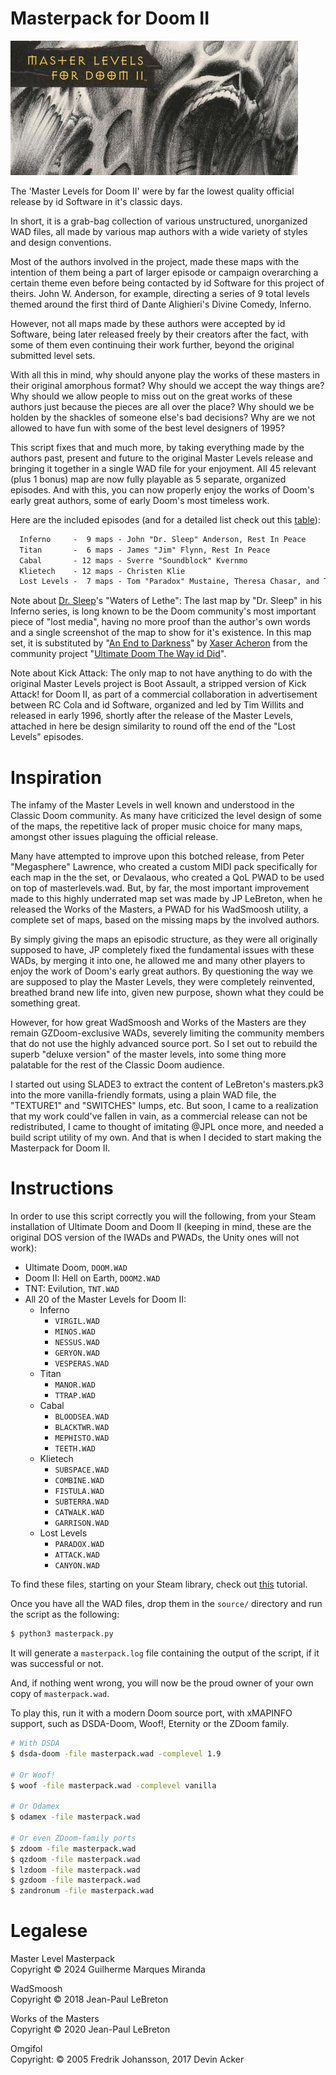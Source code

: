 # Masterpack for Doom II

![Master Levels](./misc/masterpack.jpg "Master Levels")

The 'Master Levels for Doom II' were by far the lowest quality official release by id Software in it's classic days.

In short, it is a grab-bag collection of various unstructured, unorganized WAD files, all made by various map authors with a wide variety of styles and design conventions.

Most of the authors involved in the project, made these maps with the intention of them being a part of larger episode or campaign overarching a certain theme even before being contacted by id Software for this project of theirs. John W. Anderson, for example, directing a series of 9 total levels themed around the first third of Dante Alighieri's Divine Comedy, Inferno.

However, not all maps made by these authors were accepted by id Software, being later released freely by their creators after the fact, with some of them even continuing their work further, beyond the original submitted level sets.

With all this in mind, why should anyone play the works of these masters in their original amorphous format? Why should we accept the way things are? Why should we allow people to miss out on the great works of these authors just because the pieces are all over the place? Why should we be holden by the shackles of someone else's bad decisions? Why are we not allowed to have fun with some of the best level designers of 1995?

This script fixes that and much more, by taking everything made by the authors past, present and future to the original Master Levels release and bringing it together in a single WAD file for your enjoyment. All 45 relevant (plus 1 bonus) map are now fully playable as 5 separate, organized episodes. And with this, you can now properly enjoy the works of Doom's early great authors, some of early Doom's most timeless work.

Here are the included episodes (and for a detailed list check out this [table](./misc/full_maps.csv)):
```txt
  Inferno     -  9 maps - John "Dr. Sleep" Anderson, Rest In Peace
  Titan       -  6 maps - James "Jim" Flynn, Rest In Peace
  Cabal       - 12 maps - Sverre "Soundblock" Kvernmo
  Klietech    - 12 maps - Christen Klie
  Lost Levels -  7 maps - Tom "Paradox" Mustaine, Theresa Chasar, and Tim Willits
```

Note about [Dr. Sleep](https://doomwiki.org/wiki/John_Anderson_(Dr._Sleep))'s "Waters of Lethe": The last map by "Dr. Sleep" in his Inferno series, is long known to be the Doom community's most important piece of "lost media", having no more proof than the author's own words and a single screenshot of the map to show for it's existence. In this map set, it is substituted by "[An End to Darkness](https://doomwiki.org/wiki/E4M8:_An_End_to_Darkness_(Ultimate_Doom_the_Way_id_Did))" by [Xaser Acheron](https://doomwiki.org/wiki/Xaser) from the community project "[Ultimate Doom The Way id Did](https://doomwiki.org/wiki/Ultimate_Doom_the_Way_id_Did)".

Note about Kick Attack: The only map to not have anything to do with the original Master Levels project is Boot Assault, a stripped version of Kick Attack! for Doom II, as part of a commercial collaboration in advertisement between RC Cola and id Software, organized and led by Tim Willits and released in early 1996, shortly after the release of the Master Levels, attached in here be design similarity to round off the end of the "Lost Levels" episodes.

# Inspiration

The infamy of the Master Levels in well known and understood in the Classic Doom community. As many have criticized the level design of some of the maps, the repetitive lack of proper music choice for many maps, amongst other issues plaguing the official release.

Many have attempted to improve upon this botched release, from Peter "Megasphere" Lawrence, who created a custom MIDI pack specifically for each map in the the set, or Devalaous, who created a QoL PWAD to be used on top of masterlevels.wad. But, by far, the most important improvement made to this highly underrated map set was made by JP LeBreton, when he released the Works of the Masters, a PWAD for his WadSmoosh utility, a complete set of maps, based on the missing maps by the involved authors.

By simply giving the maps an episodic structure, as they were all originally supposed to have, JP completely fixed the fundamental issues with these WADs, by merging it into one, he allowed me and many other players to enjoy the work of Doom's early great authors. By questioning the way we are supposed to play the Master Levels, they were completely reinvented, breathed brand new life into, given new purpose, shown what they could be something great.

However, for how great WadSmoosh and Works of the Masters are they remain GZDoom-exclusive WADs, severely limiting the community members that do not use the highly advanced source port. So I set out to rebuild the superb "deluxe version" of the master levels, into some thing more palatable for the rest of the Classic Doom audience.

I started out using SLADE3 to extract the content of LeBreton's masters.pk3 into the more vanilla-friendly formats, using a plain WAD file, the "TEXTURE1" and "SWITCHES" lumps, etc. But soon, I came to a realization that my work could've fallen in vain, as a commercial release can not be redistributed, I came to thought of imitating @JPL once more, and needed a build script utility of my own. And that is when I decided to start making the Masterpack for Doom II.

# Instructions

In order to use this script correctly you will the following, from your Steam installation of Ultimate Doom and Doom II (keeping in mind, these are the original DOS version of the IWADs and PWADs, the Unity ones will not work):

- Ultimate Doom, `DOOM.WAD`
- Doom II: Hell on Earth, `DOOM2.WAD`
- TNT: Evilution, `TNT.WAD`
- All 20 of the Master Levels for Doom II:
	- Inferno
		- `VIRGIL.WAD`
		- `MINOS.WAD`
		- `NESSUS.WAD`
		- `GERYON.WAD`
		- `VESPERAS.WAD`
	- Titan
		- `MANOR.WAD`
		- `TTRAP.WAD`
	- Cabal
		- `BLOODSEA.WAD`
		- `BLACKTWR.WAD`
		- `MEPHISTO.WAD`
		- `TEETH.WAD`
	- Klietech
		- `SUBSPACE.WAD`
		- `COMBINE.WAD`
		- `FISTULA.WAD`
		- `SUBTERRA.WAD`
		- `CATWALK.WAD`
		- `GARRISON.WAD`
	- Lost Levels
		- `PARADOX.WAD`
		- `ATTACK.WAD`
		- `CANYON.WAD`

To find these files, starting on your Steam library, check out [this](./misc/STEAM.md) tutorial.

Once you have all the WAD files, drop them in the `source/` directory and run the script as the following:

```bash
$ python3 masterpack.py
```

It will generate a `masterpack.log` file containing the output of the script, if it was successful or not.

And, if nothing went wrong, you will now be the proud owner of your own copy of `masterpack.wad`.

To play this, run it with a modern Doom source port, with xMAPINFO support, such as DSDA-Doom, Woof!, Eternity or the ZDoom family.

```bash
# With DSDA
$ dsda-doom -file masterpack.wad -complevel 1.9

# Or Woof!
$ woof -file masterpack.wad -complevel vanilla

# Or Odamex
$ odamex -file masterpack.wad

# Or even ZDoom-family ports
$ zdoom -file masterpack.wad
$ qzdoom -file masterpack.wad
$ lzdoom -file masterpack.wad
$ gzdoom -file masterpack.wad
$ zandronum -file masterpack.wad
```

# Legalese

Master Level Masterpack  
Copyright © 2024 Guilherme Marques Miranda  

WadSmoosh  
Copyright © 2018 Jean-Paul LeBreton  

Works of the Masters  
Copyright © 2020 Jean-Paul LeBreton  

Omgifol  
Copyright: © 2005 Fredrik Johansson, 2017 Devin Acker  
